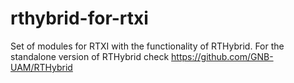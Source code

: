 # rthybrid-for-rtxi
Set of modules for RTXI with the functionality of RTHybrid. For the standalone version of RTHybrid check https://github.com/GNB-UAM/RTHybrid
